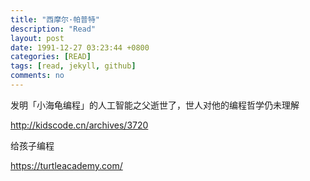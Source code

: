 ```yaml
---
title: "西摩尔·帕普特"
description: "Read"
layout: post
date: 1991-12-27 03:23:44 +0800
categories: [READ]
tags: [read, jekyll, github]
comments: no
---
```

发明「小海龟编程」的人工智能之父逝世了，世人对他的编程哲学仍未理解

http://kidscode.cn/archives/3720

给孩子编程

https://turtleacademy.com/
